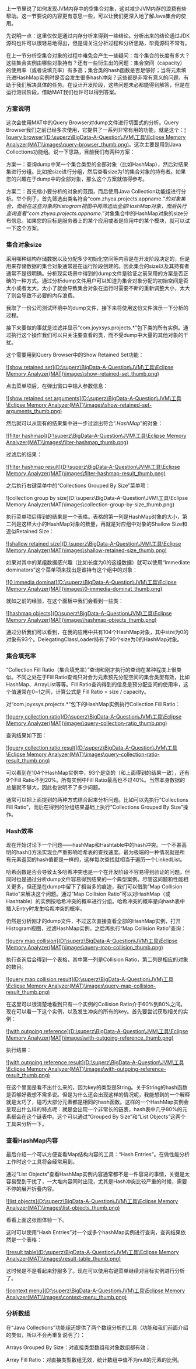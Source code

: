 上一节里说了如何发现JVM内存中的空集合对象，这对减少JVM内存的浪费有些帮助。这一节要说的内容更有意思一些，可以让我们更深入地了解Java集合的使用。

先说明一点：这里仅仅是通过内存分析来得到一些结论。分析出来的结论通过JDK源码也许可以很轻易地得出，但是请关注分析过程和分析思路，毕竟源码不常有。

在上一节分析空集合对象的过程中难免会产生一些疑问：每个集合的长度有多大？这些集合实例由哪些对象持有？还有一些衍生出的问题：集合空间（capacity）的使用率（或者说填充率）有多高；集合类的hash函数是否足够好；当将元素填充进HashMap实例时是否会发生很多hash冲突？这些都是非常有意义的问题，有助于我们解决具体的任务。在设计开发阶段，这些问题未必都能得到解答，但是在运行测试阶段，借助MAT我们也许可以得到答案。

### 方案说明

这次会使用MAT中的Query Browser对dump文件进行切面式的分析。Query Browser我们之前已经多次使用，它提供了一系列非常有用的功能，就是这个：[![query browser](D:\superz\BigData-A-Question\JVM\工具\Eclipse Memory Analyzer(MAT)\images\query-browser_thumb.png)](http://www.zhyea.com/wp-content/uploads/2016/07/query-browser.png)。这次主要是用到Java Collections功能组。说一下思路，目前我们有两种方案：

方案一：查询dump中某一个集合类型的全部对象（比如HashMap），然后对结果集进行分组。比如按size进行分组，然后查看size为1的集合对象的持有者。如果您的兴趣在于dump中的全部对象，那么这个方案就值得参考。

方案二：首先缩小要分析的对象的范围，而后使用Java Collection功能组进行分析。举个例子，首先筛选出类名符合“com.zhyea.projects.appname.*”的对象集合，而后在这些对象的histogram视图中再筛选出全部HashMap对象，而后执行查询查看“com.zhyea.projects.appname.*”对象集合中的HashMap对象的size分布信息。如果您的目标是服务器上的某个应用或者是应用中的某个模块，就可以试一下这个方案。

### 集合对象size

采用哪种结构存储数据以及分配多少初始化空间等内容是在开发阶段决定的，但是用来存储数据的集合对象通常是在运行阶段创建的。因此集合的size以及其持有者通常不是很明确。分析现实场景中得到的dump文件是验证之前采用的方案是否正确的一种方式。通过分析dump文件用户可以知道为集合对象分配的初始空间是否太小或者太大。太小了就会导致集合对象在运行时需要不断的重新调整大小，太大了则会导致不必要的内存浪费。

我取了一份公司测试环境中的dump文件，接下来将使用这份文件演示一下分析的过程。

接下来要做的事就是过滤并显示“com.joyxsys.projects.*”包下类的所有实例。通过执行这个操作我们可以只关注要查看的类，而不受dump中大量的其他对象的干扰。

这个需要用到Query Browser中的Show Retained Set功能：

[![show retained set](D:\superz\BigData-A-Question\JVM\工具\Eclipse Memory Analyzer(MAT)\images\show-retained-set_thumb.png)](http://www.zhyea.com/wp-content/uploads/2016/07/show-retained-set.png)

点击菜单项后，在弹出窗口中输入参数信息：

[![show retained set arguments](D:\superz\BigData-A-Question\JVM\工具\Eclipse Memory Analyzer(MAT)\images\show-retained-set-arguments_thumb.png)](http://www.zhyea.com/wp-content/uploads/2016/07/show-retained-set-arguments.png)

然后就可以从现有的结果集中进一步过滤出符合“.*HashMap*”的对象：

[![filter hashmap](D:\superz\BigData-A-Question\JVM\工具\Eclipse Memory Analyzer(MAT)\images\filter-hashmap_thumb.png)](http://www.zhyea.com/wp-content/uploads/2016/07/filter-hashmap.png)

过滤后的结果：

[![filter hashmap result](D:\superz\BigData-A-Question\JVM\工具\Eclipse Memory Analyzer(MAT)\images\filter-hashmap-result_thumb.png)](http://www.zhyea.com/wp-content/uploads/2016/07/filter-hashmap-result.png)

之后执行右键菜单中的“Collections Grouped By Size”菜单项：

![collection group by size](D:\superz\BigData-A-Question\JVM\工具\Eclipse Memory Analyzer(MAT)\images\collection-group-by-size_thumb.png)

执行菜单项后得到的结果是一个表格。表格的第一列是HashMap对象的大小，第二列是这样大小的HashMap对象的数量，再就是对应组中对象的Shallow Size和近似Retained Size：

[![shallow retained size](D:\superz\BigData-A-Question\JVM\工具\Eclipse Memory Analyzer(MAT)\images\shallow-retained-size_thumb.png)](http://www.zhyea.com/wp-content/uploads/2016/07/shallow-retained-size.png)

如果对其中的某组数据感兴趣（比如长度为0的这组数据）就可以使用“Immediate dominators”这个菜单项来找出是谁持有这个组中的对象：

[![0 immedia dominat](D:\superz\BigData-A-Question\JVM\工具\Eclipse Memory Analyzer(MAT)\images\0-immedia-dominat_thumb.png)](http://www.zhyea.com/wp-content/uploads/2016/07/0-immedia-dominat.png)

就如之前的经验，在这个面板中我们会看到一些类：

[![hashmap objects](D:\superz\BigData-A-Question\JVM\工具\Eclipse Memory Analyzer(MAT)\images\hashmap-objects_thumb.png)](http://www.zhyea.com/wp-content/uploads/2016/07/hashmap-objects.png)

通过分析我们可以看到，在我的应用中共有104个HashMap对象，其中size为0的对象有93个。DelegatingClassLoader持有了90个size为0的HashMap对象。

### 集合填充率

“Collection Fill Ratio（集合填充率）”查询和刚才执行的查询在某种程度上很类似。不同之处在于Fill Ratio查询只对会为元素预先分配空间的集合类型有效，比如HashMap、ArrayList等等。Fill Ratio查询得到的信息是预分配空间的使用率，这个值通常在0~1之间，计算公式是 Fill Ratio = size / capacity。

对“com.joyxsys.projects.*”包下的HashMap实例执行Collection Fill Ratio：

[![query collection ratio](D:\superz\BigData-A-Question\JVM\工具\Eclipse Memory Analyzer(MAT)\images\query-collection-ratio_thumb.png)](http://www.zhyea.com/wp-content/uploads/2016/07/query-collection-ratio.png)

查询结果如下图：

[![query collection ratio result](D:\superz\BigData-A-Question\JVM\工具\Eclipse Memory Analyzer(MAT)\images\query-collection-ratio-result_thumb.png)](http://www.zhyea.com/wp-content/uploads/2016/07/query-collection-ratio-result.png)

可以看到在104个HashMap实例中，93个是空的（和上面得到的结果一致），还有9个Fill Ratio不到20%。所有实例中Fill Ratio最高也不过40%。当然本身数据的总量就不够大，因此也说明不了多少问题。

通常可以把上面提到的两种方式结合起来分析问题。比如可以先执行”Collections Fill Ratio”，而后在得到的分组结果基础上执行”Collections Grouped By Size”操作。

### Hash效率

现在开始讨论下一个问题——hashMap和Hashtable中的hash冲突。一个不甚高明的hash()方法实现会严重影响哈希表的查找速度。最为极端的一种情况就是所有元素返回的hash值都是一样的，这样每次查找就相当于遍历一个LinkedList。

哈希函数是否会导致太多哈希冲突也是一个在开发阶段不容易得到验证的问题，但同时也是通过分析dump文件容易得到结果的一个典型案例。尽管这问题和性能相关更多，但还是在dump中留下了相当多的痕迹，我们可以借助”Map Collision Ratio”来解决这个问题。通过”Map Collision Ratio”可以对HashMap（或Hashtable）的实例按哈希冲突的概率进行分组。哈希冲突的概率是向hash表中插入Entry时发生哈希冲突的概率。

仍然是分析刚才的dump文件，不过这次直接查看全部的HashMap实例，打开Histogram视图，过滤HashMap实例，之后再执行“Map Collision Ratio”查询：

[![query map collision](D:\superz\BigData-A-Question\JVM\工具\Eclipse Memory Analyzer(MAT)\images\query-map-collision_thumb.png)](http://www.zhyea.com/wp-content/uploads/2016/07/query-map-collision.png)

执行查询后会得到一个表格，其中第一列是Collision Ratio，第二列是相应的对象的数目。

[![query map collision result](D:\superz\BigData-A-Question\JVM\工具\Eclipse Memory Analyzer(MAT)\images\query-map-collision-result_thumb.png)](http://www.zhyea.com/wp-content/uploads/2016/07/query-map-collision-result.png)

在这里可以很清楚地看到只有一个实例的Collision Ratio介于60%到80%之间。现在可以看一下这个实例，以及发生冲突的所有的key。首先要尝试获取相关的实例：

[![with outgoing reference](D:\superz\BigData-A-Question\JVM\工具\Eclipse Memory Analyzer(MAT)\images\with-outgoing-reference_thumb.png)](http://www.zhyea.com/wp-content/uploads/2016/07/with-outgoing-reference.png)

执行结果：

[![with outgoing reference result](D:\superz\BigData-A-Question\JVM\工具\Eclipse Memory Analyzer(MAT)\images\with-outgoing-reference-result_thumb.png)](http://www.zhyea.com/wp-content/uploads/2016/07/with-outgoing-reference-result.png)

在这个里面是看不出什么来的，因为key的类型是String。关于String的hash函数是否够好我想不需多说。但是为什么还会出现这样的情况呢，我能想到的一个解释就是太巧了，碰巧大部分元素都是相同的hash函数。这样的一个HashMap实例会呈现出什么样的特点呢：就是会出现一个非常长的链表，hash表中几乎80%的元素都会在这个链表中。这个可以通过“Grouped By Size”和“List Objects”这两个工具来分析一下。

### 查看HashMap内容

最后介绍一个可以方便查看Map结构内容的工具：“Hash Entries”。在做性能分析工作时这个工具将会经常用到。

通过“List Objects”查看HashMap实例内容通常都不是一件容易的事情，关键是太容易受到干扰了，一大堆内容同时出现，尤其是Hash冲突比较严重的时候，需要不停的展开折叠内容。

[![list objects](D:\superz\BigData-A-Question\JVM\工具\Eclipse Memory Analyzer(MAT)\images\list-objects_thumb.png)](http://www.zhyea.com/wp-content/uploads/2016/07/list-objects.png)

看看上面这张图体验一下。

这时可以使用“Hash Entries”对一个或多个hashMap实例进行查询，查询结果依然是一个表格：

[![result table](D:\superz\BigData-A-Question\JVM\工具\Eclipse Memory Analyzer(MAT)\images\result-table_thumb.png)](http://www.zhyea.com/wp-content/uploads/2016/07/result-table.png)

这时候是不是看起来舒服多了。现在可以使用右键菜单继续对目标实例进行分析了。

[![context menu](D:\superz\BigData-A-Question\JVM\工具\Eclipse Memory Analyzer(MAT)\images\context-menu_thumb.png)](http://www.zhyea.com/wp-content/uploads/2016/07/context-menu.png)

### 分析数组

在“Java Collections”功能组还提供了两个数组分析的工具（功能和我们前面介绍的类似，所以不会再重复说明了）：

Arrays Grouped By Size：对直接类型数组和对象数组都有效；

Array Fill Ratio：对直接类型数组无效，统计数组中值不为null的元素的比例。